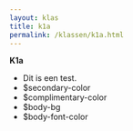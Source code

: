 ```yaml
---
layout: klas
title: k1a
permalink: /klassen/k1a.html
--- 
```

	
**K1a**

* Dit is een test.
* $secondary-color
* $complimentary-color
* $body-bg
* $body-font-color
